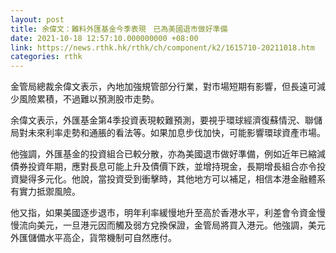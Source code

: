 ```yaml
---
layout: post
title: 余偉文：難料外匯基金今季表現　已為美國退市做好準備
date: 2021-10-18 12:57:10.000000000 +08:00
link: https://news.rthk.hk/rthk/ch/component/k2/1615710-20211018.htm
categories: rthk
---
```


金管局總裁余偉文表示，內地加強規管部分行業，對市場短期有影響，但長遠可減少風險累積，不過難以預測股市走勢。

余偉文表示，外匯基金第4季投資表現較難預測，要視乎環球經濟復蘇情況、聯儲局對未來利率走勢和通脹的看法等。如果加息步伐加快，可能影響環球資產市場。

他強調，外匯基金的投資組合已較分散，亦為美國退市做好準備，例如近年已縮減債券投資年期，應對長息可能上升及債價下跌，並增持現金，長期增長組合亦令投資變得多元化。他說，當投資受到衝擊時，其他地方可以補足，相信本港金融體系有實力抵禦風險。

他又指，如果美國逐步退市，明年利率緩慢地升至高於香港水平，利差會令資金慢慢流向美元，一旦港元因而觸及弱方兌換保證，金管局將買入港元。他強調，美元外匯儲備水平高企，貨幣機制可自然應付。
